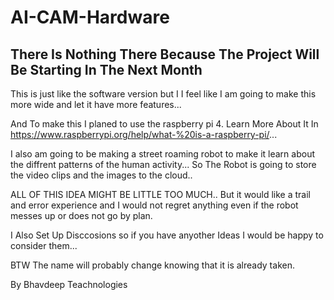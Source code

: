 # AI-CAM-Hardware


<h2>There Is Nothing There Because The Project Will Be Starting In The Next Month</h2>

This is just like the software version but I I feel like I am going to make this more wide and let it have more features...


And To make this I planed to use the raspberry pi 4. Learn More About It In https://www.raspberrypi.org/help/what-%20is-a-raspberry-pi/...


I also am going to be making a street roaming robot to make it learn about the diffrent patterns of the human activity...
So The Robot is going to store the video clips and the images to the cloud.. 


ALL OF THIS IDEA MIGHT BE LITTLE TOO MUCH.. But it would like a trail and error experience and I would not regret anything even if the robot messes up or does not go by plan. 

I Also Set Up Disccosions so if you have anyother Ideas I would be happy to consider them...



BTW The name will probably change knowing that it is already taken.





By Bhavdeep Teachnologies
